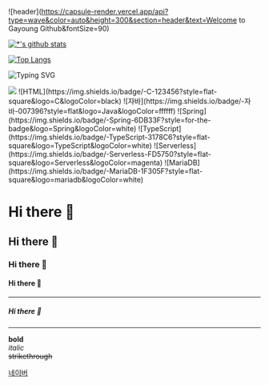 ![header](https://capsule-render.vercel.app/api?type=wave&color=auto&height=300&section=header&text=Welcome to Gayoung Github&fontSize=90)

[![*'s github stats](https://github-readme-stats.vercel.app/api?username=gaebonglee)](https://github.com/gaebonglee)

[![Top Langs](https://github-readme-stats.vercel.app/api/top-langs/?username=gaebonglee)](https://github.com/gaebonglee/github-readme-stats)

![Typing SVG](https://readme-typing-svg.demolab.com/?lines=Welcome+to+Gayoung's+Github!;)

<img src="https://img.shields.io/badge/react-20232a.svg?style=for-the-badge&logo=react&logoColor=61DAFB" />
![HTML](https://img.shields.io/badge/-C-123456?style=flat-square&logo=C&logoColor=black)
![자바](https://img.shields.io/badge/-자바-007396?style=flat&logo=Java&logoColor=ffffff)
![Spring](https://img.shields.io/badge/-Spring-6DB33F?style=for-the-badge&logo=Spring&logoColor=white)
![TypeScript](https://img.shields.io/badge/-TypeScript-3178C6?style=flat-square&logo=TypeScript&logoColor=white)
![Serverless](https://img.shields.io/badge/-Serverless-FD5750?style=flat-square&logo=Serverless&logoColor=magenta)
![MariaDB](https://img.shields.io/badge/-MariaDB-1F305F?style=flat-square&logo=mariadb&logoColor=white)

# Hi there 👋
## Hi there 👋
### Hi there 👋
#### Hi there 👋
---
##### Hi there 👋
---
**bold** <br>
*italic* <br>
~~strikethrough~~ <br>


[네이버](naver.com)
